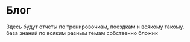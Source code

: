 # Блог
Здесь будут 
  отчеты по тренировочкам, поездкам и всякому такому.
  база знаний по всяким разным темам
  собственно бложик
